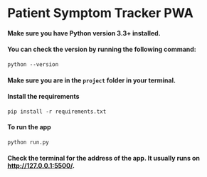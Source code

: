 # Patient Symptom Tracker PWA

#### Make sure you have Python version 3.3+ installed.

#### You can check the version by running the following command:

`python --version`

#### Make sure you are in the `project` folder in your terminal.

#### Install the requirements

`pip install -r requirements.txt`

#### To run the app

`python run.py`

#### Check the terminal for the address of the app. It usually runs on http://127.0.0.1:5500/.
